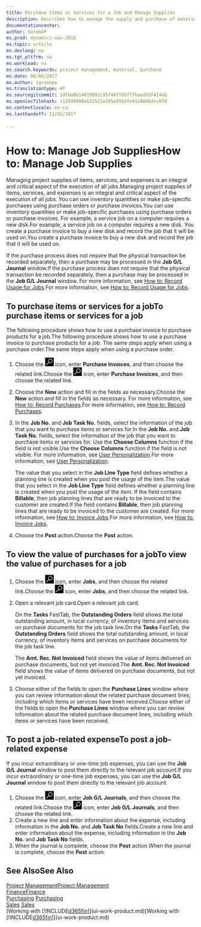 ```yaml
---
title: Purchase Items or Services for a Job and Manage Supplies
description: Describes how to manage the supply and purchase of material and services to jobs.
documentationcenter: 
author: SorenGP
ms.prod: dynamics-nav-2018
ms.topic: article
ms.devlang: na
ms.tgt_pltfrm: na
ms.workload: na
ms.search.keywords: project management, material, purchase
ms.date: 06/06/2017
ms.author: sgroespe
ms.translationtype: HT
ms.sourcegitcommit: 1dfba8b14019991c95f40ffd5f7fbaed5df414eb
ms.openlocfilehash: c12690698eb21523a395e05b5fe91a9846dec0f0
ms.contentlocale: en-ca
ms.lasthandoff: 12/01/2017

---
```

# <a name="how-to-manage-job-supplies"></a><span data-ttu-id="e346c-103">How to: Manage Job Supplies</span><span class="sxs-lookup"><span data-stu-id="e346c-103">How to: Manage Job Supplies</span></span>
<span data-ttu-id="e346c-104">Managing project supplies of items, services, and expenses is an integral and critical aspect of the execution of all jobs.</span><span class="sxs-lookup"><span data-stu-id="e346c-104">Managing project supplies of items, services, and expenses is an integral and critical aspect of the execution of all jobs.</span></span> <span data-ttu-id="e346c-105">You can use inventory quantities or make job-specific purchases using purchase orders or purchase invoices.</span><span class="sxs-lookup"><span data-stu-id="e346c-105">You can use inventory quantities or make job-specific purchases using purchase orders or purchase invoices.</span></span> <span data-ttu-id="e346c-106">For example, a service job on a computer requires a new disk.</span><span class="sxs-lookup"><span data-stu-id="e346c-106">For example, a service job on a computer requires a new disk.</span></span> <span data-ttu-id="e346c-107">You create a purchase invoice to buy a new disk and record the job that it will be used on.</span><span class="sxs-lookup"><span data-stu-id="e346c-107">You create a purchase invoice to buy a new disk and record the job that it will be used on.</span></span>

<span data-ttu-id="e346c-108">If the purchase process does not require that the physical transaction be recorded separately, then a purchase may be processed in the **Job G/L Journal** window.</span><span class="sxs-lookup"><span data-stu-id="e346c-108">If the purchase process does not require that the physical transaction be recorded separately, then a purchase may be processed in the **Job G/L Journal** window.</span></span> <span data-ttu-id="e346c-109">For more information, see [How to: Record Usage for Jobs](projects-how-record-job-usage.md).</span><span class="sxs-lookup"><span data-stu-id="e346c-109">For more information, see [How to: Record Usage for Jobs](projects-how-record-job-usage.md).</span></span>

## <a name="to-purchase-items-or-services-for-a-job"></a><span data-ttu-id="e346c-110">To purchase items or services for a job</span><span class="sxs-lookup"><span data-stu-id="e346c-110">To purchase items or services for a job</span></span>
<span data-ttu-id="e346c-111">The following procedure shows how to use a purchase invoice to purchase products for a job.</span><span class="sxs-lookup"><span data-stu-id="e346c-111">The following procedure shows how to use a purchase invoice to purchase products for a job.</span></span> <span data-ttu-id="e346c-112">The same steps apply when using a purchase order.</span><span class="sxs-lookup"><span data-stu-id="e346c-112">The same steps apply when using a purchase order.</span></span>  

1. <span data-ttu-id="e346c-113">Choose the ![Search for Page or Report](media/ui-search/search_small.png "Search for Page or Report icon") icon, enter **Purchase Invoices**, and then choose the related link.</span><span class="sxs-lookup"><span data-stu-id="e346c-113">Choose the ![Search for Page or Report](media/ui-search/search_small.png "Search for Page or Report icon") icon, enter **Purchase Invoices**, and then choose the related link.</span></span>  
2. <span data-ttu-id="e346c-114">Choose the **New** action and fill in the fields as necessary.</span><span class="sxs-lookup"><span data-stu-id="e346c-114">Choose the **New** action and fill in the fields as necessary.</span></span> <span data-ttu-id="e346c-115">For more information, see [How to: Record Purchases](purchasing-how-record-purchases.md).</span><span class="sxs-lookup"><span data-stu-id="e346c-115">For more information, see [How to: Record Purchases](purchasing-how-record-purchases.md).</span></span>
3. <span data-ttu-id="e346c-116">In the **Job No.** and **Job Task No.** fields, select the information of the job that you want to purchase items or services for.</span><span class="sxs-lookup"><span data-stu-id="e346c-116">In the **Job No.** and **Job Task No.** fields, select the information of the job that you want to purchase items or services for.</span></span> <span data-ttu-id="e346c-117">Use the **Choose Columns** function if the field is not visible.</span><span class="sxs-lookup"><span data-stu-id="e346c-117">Use the **Choose Columns** function if the field is not visible.</span></span> <span data-ttu-id="e346c-118">For more information, see [User Personalization](ui-user-personalization.md).</span><span class="sxs-lookup"><span data-stu-id="e346c-118">For more information, see [User Personalization](ui-user-personalization.md).</span></span>

    <span data-ttu-id="e346c-119">The value that you select in the **Job Line Type** field defines whether a planning line is created when you post the usage of the item.</span><span class="sxs-lookup"><span data-stu-id="e346c-119">The value that you select in the **Job Line Type** field defines whether a planning line is created when you post the usage of the item.</span></span> <span data-ttu-id="e346c-120">If the field contains **Billable**, then job planning lines that are ready to be invoiced to the customer are created.</span><span class="sxs-lookup"><span data-stu-id="e346c-120">If the field contains **Billable**, then job planning lines that are ready to be invoiced to the customer are created.</span></span> <span data-ttu-id="e346c-121">For more information, see [How to: Invoice Jobs](projects-how-invoice-jobs.md).</span><span class="sxs-lookup"><span data-stu-id="e346c-121">For more information, see [How to: Invoice Jobs](projects-how-invoice-jobs.md).</span></span>
4. <span data-ttu-id="e346c-122">Choose the **Post** action.</span><span class="sxs-lookup"><span data-stu-id="e346c-122">Choose the **Post** action.</span></span>

## <a name="to-view-the-value-of-purchases-for-a-job"></a><span data-ttu-id="e346c-123">To view the value of purchases for a job</span><span class="sxs-lookup"><span data-stu-id="e346c-123">To view the value of purchases for a job</span></span>
1. <span data-ttu-id="e346c-124">Choose the ![Search for Page or Report](media/ui-search/search_small.png "Search for Page or Report icon") icon, enter **Jobs**, and then choose the related link.</span><span class="sxs-lookup"><span data-stu-id="e346c-124">Choose the ![Search for Page or Report](media/ui-search/search_small.png "Search for Page or Report icon") icon, enter **Jobs**, and then choose the related link.</span></span>
2. <span data-ttu-id="e346c-125">Open a relevant job card.</span><span class="sxs-lookup"><span data-stu-id="e346c-125">Open a relevant job card.</span></span>

    <span data-ttu-id="e346c-126">On the **Tasks** FastTab, the **Outstanding Orders** field shows the total outstanding amount, in local currency, of inventory items and services on purchase documents for the job task line.</span><span class="sxs-lookup"><span data-stu-id="e346c-126">On the **Tasks** FastTab, the **Outstanding Orders** field shows the total outstanding amount, in local currency, of inventory items and services on purchase documents for the job task line.</span></span>  

    <span data-ttu-id="e346c-127">The **Amt. Rec. Not Invoiced** field shows the value of items delivered on purchase documents, but not yet invoiced.</span><span class="sxs-lookup"><span data-stu-id="e346c-127">The **Amt. Rec. Not Invoiced** field shows the value of items delivered on purchase documents, but not yet invoiced.</span></span>  
3. <span data-ttu-id="e346c-128">Choose either of the fields to open the **Purchase Lines** window where you can review information about the related purchase document lines, including which items or services have been received.</span><span class="sxs-lookup"><span data-stu-id="e346c-128">Choose either of the fields to open the **Purchase Lines** window where you can review information about the related purchase document lines, including which items or services have been received.</span></span>

## <a name="to-post-a-job-related-expense"></a><span data-ttu-id="e346c-129">To post a job-related expense</span><span class="sxs-lookup"><span data-stu-id="e346c-129">To post a job-related expense</span></span>
<span data-ttu-id="e346c-130">If you incur extraordinary or one-time job expenses, you can use the **Job G/L Journal** window to post them directly to the relevant job account.</span><span class="sxs-lookup"><span data-stu-id="e346c-130">If you incur extraordinary or one-time job expenses, you can use the **Job G/L Journal** window to post them directly to the relevant job account.</span></span>

1. <span data-ttu-id="e346c-131">Choose the ![Search for Page or Report](media/ui-search/search_small.png "Search for Page or Report icon") icon, enter **Job G/L Journals**, and then choose the related link.</span><span class="sxs-lookup"><span data-stu-id="e346c-131">Choose the ![Search for Page or Report](media/ui-search/search_small.png "Search for Page or Report icon") icon, enter **Job G/L Journals**, and then choose the related link.</span></span>  
2. <span data-ttu-id="e346c-132">Create a new line and enter information about the expense, including information in the **Job No.** and **Job Task No** fields.</span><span class="sxs-lookup"><span data-stu-id="e346c-132">Create a new line and enter information about the expense, including information in the **Job No.** and **Job Task No** fields.</span></span>  
3. <span data-ttu-id="e346c-133">When the journal is complete, choose the **Post** action.</span><span class="sxs-lookup"><span data-stu-id="e346c-133">When the journal is complete, choose the **Post** action.</span></span>

## <a name="see-also"></a><span data-ttu-id="e346c-134">See Also</span><span class="sxs-lookup"><span data-stu-id="e346c-134">See Also</span></span>
[<span data-ttu-id="e346c-135">Project Management</span><span class="sxs-lookup"><span data-stu-id="e346c-135">Project Management</span></span>](projects-manage-projects.md)  
[<span data-ttu-id="e346c-136">Finance</span><span class="sxs-lookup"><span data-stu-id="e346c-136">Finance</span></span>](finance.md)  
<span data-ttu-id="e346c-137">[Purchasing](purchasing-manage-purchasing.md)       </span><span class="sxs-lookup"><span data-stu-id="e346c-137">[Purchasing](purchasing-manage-purchasing.md)       </span></span>  
<span data-ttu-id="e346c-138">[Sales](sales-manage-sales.md)    </span><span class="sxs-lookup"><span data-stu-id="e346c-138">[Sales](sales-manage-sales.md)    </span></span>  
<span data-ttu-id="e346c-139">[Working with [!INCLUDE[d365fin](includes/d365fin_md.md)]](ui-work-product.md)</span><span class="sxs-lookup"><span data-stu-id="e346c-139">[Working with [!INCLUDE[d365fin](includes/d365fin_md.md)]](ui-work-product.md)</span></span>  


